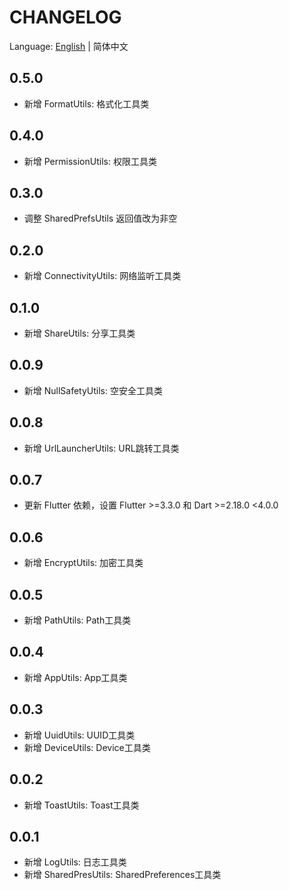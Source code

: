 # CHANGELOG

Language: [English](CHANGELOG.md) | 简体中文

## 0.5.0
- 新增 FormatUtils: 格式化工具类

## 0.4.0
- 新增 PermissionUtils: 权限工具类

## 0.3.0
- 调整 SharedPrefsUtils 返回值改为非空

## 0.2.0
- 新增 ConnectivityUtils: 网络监听工具类

## 0.1.0
- 新增 ShareUtils: 分享工具类

## 0.0.9
- 新增 NullSafetyUtils: 空安全工具类

## 0.0.8
- 新增 UrlLauncherUtils: URL跳转工具类

## 0.0.7
- 更新 Flutter 依赖，设置 Flutter >=3.3.0 和 Dart >=2.18.0 <4.0.0

## 0.0.6
- 新增 EncryptUtils: 加密工具类

## 0.0.5
- 新增 PathUtils: Path工具类

## 0.0.4
- 新增 AppUtils: App工具类

## 0.0.3
- 新增 UuidUtils: UUID工具类
- 新增 DeviceUtils: Device工具类

## 0.0.2
- 新增 ToastUtils: Toast工具类

## 0.0.1
- 新增 LogUtils: 日志工具类
- 新增 SharedPresUtils: SharedPreferences工具类
